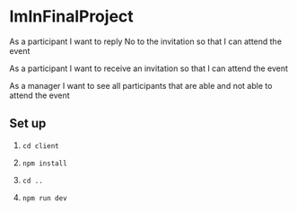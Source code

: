 # ImInFinalProject


As a participant I want to reply No to the invitation so that I can attend the event

As a participant I want to receive an invitation so that I can attend the event

As a manager I want to see all participants that are able and not able to attend the event

## Set up
1. ```cd client```

2. ```npm install ```

3. ``` cd .. ```

4. ```npm run dev ```
